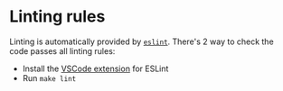 # Linting rules

Linting is automatically provided by [`eslint`](https://eslint.org/). There's 2 way to check the
code passes all linting rules:

* Install the [VSCode extension](https://marketplace.visualstudio.com/items?itemName=dbaeumer.vscode-eslint)
  for ESLint
* Run `make lint`

